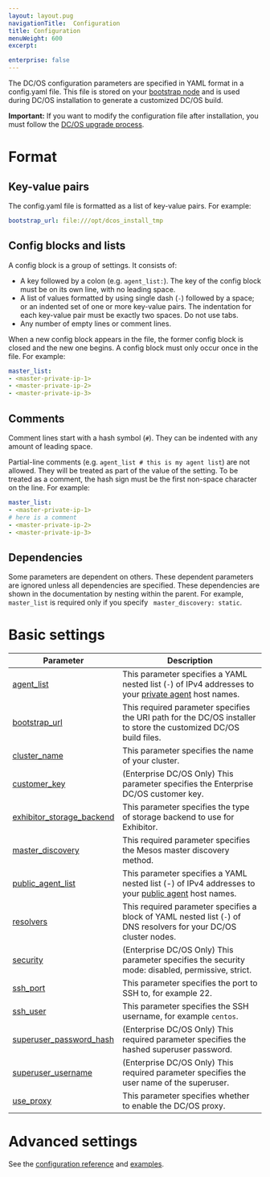 ```yaml
---
layout: layout.pug
navigationTitle:  Configuration
title: Configuration
menuWeight: 600
excerpt:

enterprise: false
---
```


<!-- This source repo for this topic is https://github.com/dcos/dcos-docs -->


The DC/OS configuration parameters are specified in YAML format in a config.yaml file. This file is stored on your [bootstrap node](/1.10/installing/ent/custom/system-requirements/#bootstrap-node) and is used during DC/OS installation to generate a customized DC/OS build.

**Important:** If you want to modify the configuration file after installation, you must follow the [DC/OS upgrade process](/1.10/installing/ent/upgrading/). 

# Format

## Key-value pairs
The config.yaml file is formatted as a list of key-value pairs. For example:

```yaml
bootstrap_url: file:///opt/dcos_install_tmp
```

## Config blocks and lists
A config block is a group of settings. It consists of:

- A key followed by a colon (e.g. `agent_list:`). The key of the config block must be on its own line, with no leading space.
- A list of values formatted by using single dash (`-`) followed by a space; or an indented set of one or more key-value pairs. The indentation for each key-value pair must be exactly two spaces. Do not use tabs.
- Any number of empty lines or comment lines.

When a new config block appears in the file, the former config block is closed and the new one begins. A config block must only occur once in the file. For example:

```yaml
master_list:
- <master-private-ip-1>
- <master-private-ip-2>
- <master-private-ip-3>
```

## Comments
Comment lines start with a hash symbol (`#`). They can be indented with any amount of leading space.

Partial-line comments (e.g. `agent_list # this is my agent list`) are not allowed. They will be treated as part of the value of the setting. To be treated as a comment, the hash sign must be the first non-space character on the line. For example:

```yaml
master_list:
- <master-private-ip-1>
# here is a comment
- <master-private-ip-2>
- <master-private-ip-3>
```

## Dependencies
Some parameters are dependent on others. These dependent parameters are ignored unless all dependencies are specified. These dependencies are shown in the documentation by nesting within the parent. For example, `master_list` is required only if you specify ` master_discovery: static`.

# Basic settings

| Parameter                              | Description                                                                                                                                               |
|----------------------------------------|-----------------------------------------------------------------------------------------------------------------------------------------------------------|
| [agent_list](/1.10/installing/ent/custom/configuration/configuration-parameters/#agent_list)      | This parameter specifies a YAML nested list (`-`) of IPv4 addresses to your [private agent](/1.10/overview/concepts/#private-agent-node) host names.                  |
| [bootstrap_url](/1.10/installing/ent/custom/configuration/configuration-parameters/#bootstrap_url)                          | This required parameter specifies the URI path for the DC/OS installer to store the customized DC/OS build files.                                         |
| [cluster_name](/1.10/installing/ent/custom/configuration/configuration-parameters/#cluster_name)                           | This parameter specifies the name of your cluster.    |
| [customer_key](/1.10/installing/ent/custom/configuration/configuration-parameters/#customer_key)                  | (Enterprise DC/OS Only) This parameter specifies the Enterprise DC/OS customer key.   |
| [exhibitor_storage_backend](/1.10/installing/ent/custom/configuration/configuration-parameters/#exhibitor_storage_backend)         | This parameter specifies the type of storage backend to use for Exhibitor.          |
| [master_discovery](/1.10/installing/ent/custom/configuration/configuration-parameters/#master_discovery)                          | This required parameter specifies the Mesos master discovery method.         |
| [public_agent_list](/1.10/installing/ent/custom/configuration/configuration-parameters/#public_agent_list)       | This parameter specifies a YAML nested list (-) of IPv4 addresses to your [public agent](/1.10/overview/concepts/#public-agent-node) host names.    |
| [resolvers](/1.10/installing/ent/custom/configuration/configuration-parameters/#resolvers)       | This required parameter specifies a block of YAML nested list (`-`) of DNS resolvers for your DC/OS cluster nodes.   |
| [security](/1.10/installing/ent/custom/configuration/configuration-parameters/#security)                           | (Enterprise DC/OS Only) This parameter specifies the security mode: disabled, permissive, strict.  |
| [ssh_port](/1.10/installing/ent/custom/configuration/configuration-parameters/#ssh_port)                           | This parameter specifies the port to SSH to, for example 22.          |
| [ssh_user](/1.10/installing/ent/custom/configuration/configuration-parameters/#ssh_user)                           | This parameter specifies the SSH username, for example `centos`.     |
| [superuser_password_hash](/1.10/installing/ent/custom/configuration/configuration-parameters/#superuser_password_hash)            | (Enterprise DC/OS Only) This required parameter specifies the hashed superuser password.      |
| [superuser_username](/1.10/installing/ent/custom/configuration/configuration-parameters/#superuser_username)               | (Enterprise DC/OS Only) This required parameter specifies the user name of the superuser.    |
| [use_proxy](/1.10/installing/ent/custom/configuration/configuration-parameters/#use_proxy)        | This parameter specifies whether to enable the DC/OS proxy.     |


# Advanced settings

See the [configuration reference](/1.10/installing/ent/custom/configuration/configuration-parameters/) and [examples](/1.10/installing/ent/custom/configuration/examples/).
